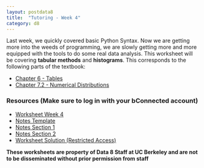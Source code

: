 ```yaml
---
layout: postdata8
title:  "Tutoring - Week 4"
category: d8
---
```


Last week, we quickly covered basic Python Syntax. Now we are getting more into the weeds of programming, we are slowly getting more and more equipped with the tools to do some real data analysis. This worksheet will be covering **tabular methods** and **histograms**. This corresponds to the following parts of the textbook:

- [Chapter 6 - Tables](https://www.inferentialthinking.com/chapters/06/Tables.html)
- [Chapter 7.2 - Numerical Distributions](https://www.inferentialthinking.com/chapters/07/2/Visualizing_Numerical_Distributions.html)

### Resources (Make sure to log in with your bConnected account)

- [Worksheet Week 4](https://drive.google.com/file/d/1udUrxbJoRagfCvpG5rN_OGIhAeeHeRVU/view?usp=sharing)
- [Notes Template](/assets/docs/Tut4.pdf)
- [Notes Section 1](/assets/docs/Tut4sec1.pdf)
- [Notes Section 2](/assets/docs/Tut4sec2.pdf)
- [Worksheet Solution (Restricted Access)](https://drive.google.com/file/d/1finwTOUJdYb6AfHYNHDQ9Kf8kUtxDONP/view?usp=sharing)


**These worksheets are property of Data 8 Staff at UC Berkeley and are not to be disseminated without prior permission from staff**
